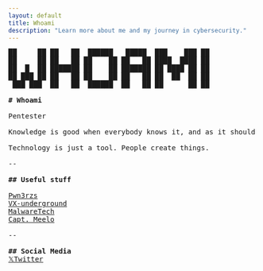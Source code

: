 ```yaml
---
layout: default
title: Whoami
description: "Learn more about me and my journey in cybersecurity."
---
```

<pre>
██     ██ ██   ██  ██████   █████  ███    ███ ██ 
██     ██ ██   ██ ██    ██ ██   ██ ████  ████ ██ 
██  █  ██ ███████ ██    ██ ███████ ██ ████ ██ ██ 
██ ███ ██ ██   ██ ██    ██ ██   ██ ██  ██  ██ ██ 
 ███ ███  ██   ██  ██████  ██   ██ ██      ██ ██ 
                                                 
<b># Whoami</b>

Pentester

Knowledge is good when everybody knows it, and as it should be i'll try to share as much as possible.

Technology is just a tool. People create things.

--

<b>## Useful stuff</b>

<a href="https://t.me/pwn3rzs_chat" target="_blank">Pwn3rzs</a>
<a href="https://t.me/vxunderground" target="_blank">VX-underground</a>
<a href="https://malwaretech.com/" target="_blank">MalwareTech</a>
<a href="https://captmeelo.com/" target="_blank">Capt. Meelo</a> 

--

<b>## Social Media</b>
<a href="https://x.com/n0ps00" target="_blank">𝕏Twitter</a> 

</pre>